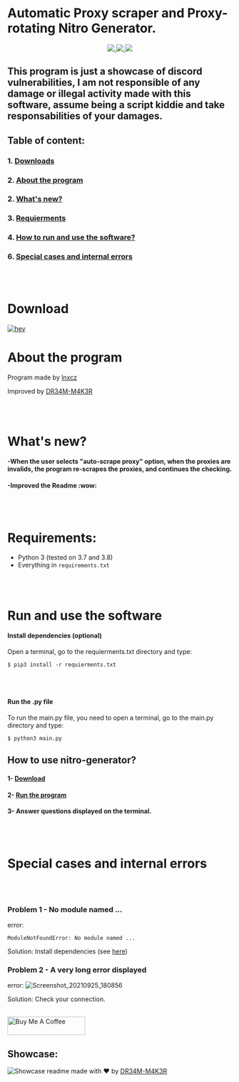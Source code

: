 
  

# Automatic Proxy scraper and Proxy-rotating Nitro Generator.
<p align="center">
    <a href="https://mit-license.org/">
      <img src= "https://user-images.githubusercontent.com/67145585/134778810-3ed67ef3-8699-42b9-80f3-6a2618d128b3.jpg"/>
    </a>
    <a href="https://www.python.org/">
      <img src="http://ForTheBadge.com/images/badges/made-with-python.svg" />
    </a>
    <a href="https://discord.gg/FPhHhBG25d">
      <img src="https://img.shields.io/badge/Join%20me%20on%20discord-181717?style=for-the-badge&logo=discord" />
    </a>
  </p>
</p>

## This program is just a showcase of discord vulnerabilities, I am not responsible of any damage or illegal activity made with this software, assume being a script kiddie and take responsabilities of your damages.


## Table of content:<br/>
### 1. [Downloads](https://github.com/DR34M-M4K3R/nitro-generator#download) <br/>
### 2. [About the program](https://github.com/DR34M-M4K3R/nitro-generator#about-the-program) <br/>
### 2. [What's new?](https://github.com/DR34M-M4K3R/nitro-generator#about-the-program) <br/>
### 3. [Requierments](https://github.com/DR34M-M4K3R/nitro-generator#requirements)
### 4. [How to run and use the software?](https://github.com/DR34M-M4K3R/nitro-generator#run-and-use-the-software)
### 6. [Special cases and internal errors](https://github.com/DR34M-M4K3R/nitro-generator#special-cases-and-internal-errors)

<br/><br/>


# Download
[![hey](https://img.shields.io/badge/Download%20.py-181717?style=for-the-badge&color=black&logo=python)](https://github.com/DR34M-M4K3R/nitro-generator/releases/download/1.0/)


# About the program

Program made by [lnxcz](https://github.com/lnxcz) </p>
Improved by [DR34M-M4K3R](https://github.com/DR34M-M4K3R)

<br/>
<br/>


# What's new?

#### -When the user selects "auto-scrape proxy" option, when the proxies are invalids, the program re-scrapes the proxies, and continues the checking.
#### -Improved the Readme :wow:

<br/>
<br/>

# Requirements:
* Python 3 (tested on 3.7 and 3.8)
* Everything in `requirements.txt`

<br/><br/>

# Run and use the software

#### Install dependencies (optional)
Open a terminal, go to the requierments.txt directory and type:

```
$ pip3 install -r requierments.txt
```

<br/><br/>
#### Run the .py file

To run the main.py file, you need to open a terminal, go to the main.py directory and type:
```
$ python3 main.py
```

## How to use nitro-generator?
#### 1- [Download](https://github.com/DR34M-M4K3R/nitro-generator#downloads)
#### 2- [Run the program](https://github.com/DR34M-M4K3R/nitro-generator#downloads) 
#### 3- Answer questions displayed on the terminal.
<br/>
<br/>

# Special cases and internal errors

<br/><br/>

### Problem 1 - No module named ...
error:

```
ModuleNotFoundError: No module named ...
```
Solution: Install dependencies (see [here](https://github.com/DR34M-M4K3R/nitro-generator#downloads))
<br/>

### Problem 2 - A very long error displayed
error:
![Screenshot_20210925_180856](https://user-images.githubusercontent.com/67145585/134778134-eaa9e531-15e7-4140-afae-16a8dd33cce7.png)

Solution: Check your connection.
<br/><br/>

<a href="https://www.buymeacoffee.com/DR34MM4K3R" target="_blank"><img src="https://cdn.buymeacoffee.com/buttons/default-green.png" alt="Buy Me A Coffee" height="41" width="174"></a>




## Showcase:
![Showcase](https://i.imgur.com/9hYb7Sp.png)
readme made with ❤ by [DR34M-M4K3R](https://github.com/DR34M-M4K3R)
